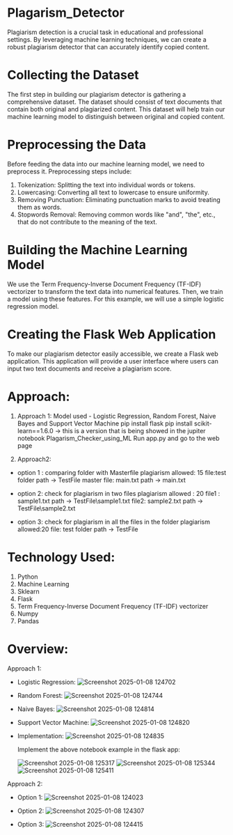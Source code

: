 # Plagarism_Detector
Plagiarism detection is a crucial task in educational and professional settings. By leveraging machine learning techniques, we can create a robust plagiarism detector that can accurately identify copied content. 

# Collecting the Dataset
The first step in building our plagiarism detector is gathering a comprehensive dataset. The dataset should consist of text documents that contain both original and plagiarized content. This dataset will help train our machine learning model to distinguish between original and copied content.

# Preprocessing the Data
Before feeding the data into our machine learning model, we need to preprocess it. Preprocessing steps include:
1. Tokenization: Splitting the text into individual words or tokens.
2. Lowercasing: Converting all text to lowercase to ensure uniformity.
3. Removing Punctuation: Eliminating punctuation marks to avoid treating them as words.
4. Stopwords Removal: Removing common words like "and", "the", etc., that do not contribute to the meaning of the text.

# Building the Machine Learning Model
We use the Term Frequency-Inverse Document Frequency (TF-IDF) vectorizer to transform the text data into numerical features. Then, we train a model using these features. For this example, we will use a simple logistic regression model.

# Creating the Flask Web Application
To make our plagiarism detector easily accessible, we create a Flask web application. This application will provide a user interface where users can input two text documents and receive a plagiarism score.

# Approach:

1. Approach 1:
Model used - Logistic Regression, Random Forest, Naive Bayes and Support Vector Machine 
pip install flask
pip install scikit-learn==1.6.0 -> this is a version that is being showed in the jupiter notebook Plagarism_Checker_using_ML
Run app.py and go to the web page

3. Approach2:
- option 1 : comparing folder with Masterfile
  plagiarism allowed: 15
  file:test folder path -> TestFile
  master file: main.txt path -> main.txt

- option 2: check for plagiarism in two files
  plagiarism allowed : 20
  file1 : sample1.txt path -> TestFile\sample1.txt
  file2: sample2.txt path -> TestFile\sample2.txt

- option 3: check for plagiarism in all the files in the folder
  plagiarism allowed:20
  file: test folder path -> TestFile

# Technology Used:
1. Python
2. Machine Learning
3. Sklearn
4. Flask
5. Term Frequency-Inverse Document Frequency (TF-IDF) vectorizer
6. Numpy
7. Pandas

# Overview:
Approach 1:
- Logistic Regression:
  ![Screenshot 2025-01-08 124702](https://github.com/user-attachments/assets/8342df45-7aef-4c22-83f8-00f7f6e0f0aa)

- Random Forest:
  ![Screenshot 2025-01-08 124744](https://github.com/user-attachments/assets/8a9e95e7-9d2f-4d8d-ac9b-f811101fb7d4)

- Naive Bayes:
  ![Screenshot 2025-01-08 124814](https://github.com/user-attachments/assets/9e77a54f-db1f-44ce-8c5a-3b18ad048b60)

- Support Vector Machine:
  ![Screenshot 2025-01-08 124820](https://github.com/user-attachments/assets/b74109ff-3175-4cc7-b5dc-f49d502a510a)

- Implementation:
  ![Screenshot 2025-01-08 124835](https://github.com/user-attachments/assets/9737155c-88ad-4b52-bd38-70bf4b8c5211)

  Implement the above notebook example in the flask app:

  ![Screenshot 2025-01-08 125317](https://github.com/user-attachments/assets/c71ebe35-e77e-4ce5-905d-5efd85df10ff)
  ![Screenshot 2025-01-08 125344](https://github.com/user-attachments/assets/45d28b54-2153-4451-a1eb-ede296295daf)
  ![Screenshot 2025-01-08 125411](https://github.com/user-attachments/assets/27e7fe5e-7720-4dce-8c93-74cb0c7cc0ac)


Approach 2:
- Option 1:
  ![Screenshot 2025-01-08 124023](https://github.com/user-attachments/assets/7dae416c-972d-4e71-b05a-c60a4098562a)

- Option 2:
  ![Screenshot 2025-01-08 124307](https://github.com/user-attachments/assets/248eb335-a9fe-4286-af53-049e3db38a9e)

- Option 3:
  ![Screenshot 2025-01-08 124415](https://github.com/user-attachments/assets/db2206a0-6635-4589-bf1d-6db3de1046c1)
